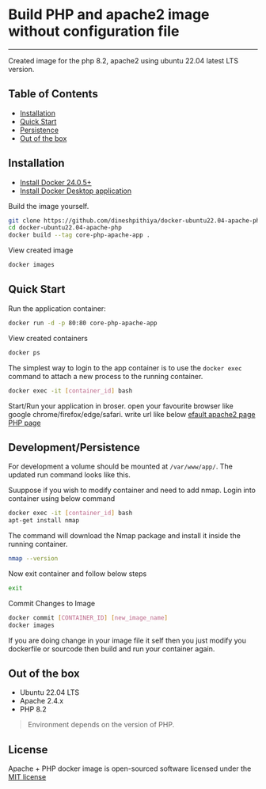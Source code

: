 #   Build PHP and apache2 image without configuration file
-------------------
Created image for the php 8.2, apache2 using ubuntu 22.04 latest LTS version.

Table of Contents
-------------------

 * [Installation](#installation)
 * [Quick Start](#quick-start)
 * [Persistence](#developmentpersistence)
 * [Out of the box](#out-of-the-box)

 Installation
-------------------

 * [Install Docker 24.0.5+](https://docs.docker.com/engine/install/ubuntu/)
 * [Install Docker Desktop application](https://docs.docker.com/desktop/install/ubuntu/)
 
Build the image yourself.

```bash
git clone https://github.com/dineshpithiya/docker-ubuntu22.04-apache-php-without-config.git
cd docker-ubuntu22.04-apache-php
docker build --tag core-php-apache-app .
```
View created image
```bash
docker images
```
Quick Start
-------------------

Run the application container:

```bash
docker run -d -p 80:80 core-php-apache-app
```
View created containers
```bash
docker ps
```
The simplest way to login to the app container is to use the `docker exec` command to attach a new process to the running container.

```bash
docker exec -it [container_id] bash
```
Start/Run your application in broser. open your favourite browser like google chrome/firefox/edge/safari.
write url like below
[efault apache2 page](http://localhost/index.html)
[PHP page](http://localhost/php_page.php)

Development/Persistence
-------------------

For development a volume should be mounted at `/var/www/app/`.
The updated run command looks like this.

Suuppose if you wish to modify container and need to add nmap. Login into container using below command
```bash
docker exec -it [container_id] bash
apt-get install nmap
```
The command will download the Nmap package and install it inside the running container.

```bash
nmap --version
```
Now exit container and follow below steps
```bash
exit
```
Commit Changes to Image
```bash
docker commit [CONTAINER_ID] [new_image_name]
docker images
```
If you are doing change in your image file it self then you just modify you dockerfile or sourcode then build and run your container again.

Out of the box
-------------------
 * Ubuntu 22.04 LTS
 * Apache 2.4.x
 * PHP 8.2
 
>Environment depends on the version of PHP.

License
-------------------

Apache + PHP docker image is open-sourced software licensed under the [MIT license](http://opensource.org/licenses/MIT)
